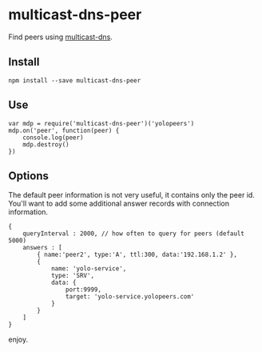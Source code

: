 # multicast-dns-peer

Find peers using [multicast-dns](https://www.npmjs.com/package/multicast-dns).

## Install

```
npm install --save multicast-dns-peer
```

## Use

```
var mdp = require('multicast-dns-peer')('yolopeers')
mdp.on('peer', function(peer) {
    console.log(peer)
    mdp.destroy()
})
```

## Options

The default peer information is not very useful, it contains only the peer id.
You'll want to add some additional answer records with connection information.

```
{
    queryInterval : 2000, // how often to query for peers (default 5000)
    answers : [
        { name:'peer2', type:'A', ttl:300, data:'192.168.1.2' },
        {
            name: 'yolo-service',
            type: 'SRV',
            data: {
                port:9999,
                target: 'yolo-service.yolopeers.com'
            }
        }
    ]
}
```

enjoy.
